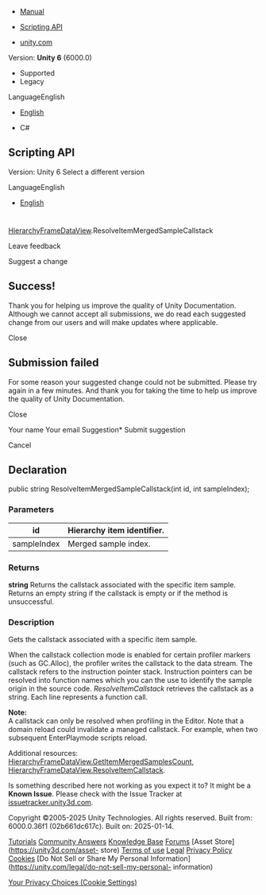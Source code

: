 [ ]()

  * [Manual](../Manual/index.html)
  * [Scripting API](../ScriptReference/index.html)

  * [unity.com](https://unity.com/)

Version: **Unity 6** (6000.0)

  * Supported
  * Legacy

LanguageEnglish

  * [English]()

  * C#

[ ](https://docs.unity3d.com)

## Scripting API

Version: Unity 6 Select a different version

LanguageEnglish

  * [English]()

#
[HierarchyFrameDataView](Profiling.HierarchyFrameDataView.html).ResolveItemMergedSampleCallstack

Leave feedback

Suggest a change

## Success!

Thank you for helping us improve the quality of Unity Documentation. Although
we cannot accept all submissions, we do read each suggested change from our
users and will make updates where applicable.

Close

## Submission failed

For some reason your suggested change could not be submitted. Please <a>try
again</a> in a few minutes. And thank you for taking the time to help us
improve the quality of Unity Documentation.

Close

Your name Your email Suggestion* Submit suggestion

Cancel

[ ]()

## Declaration

public string ResolveItemMergedSampleCallstack(int id, int sampleIndex);

### Parameters

id | Hierarchy item identifier.  
---|---  
sampleIndex | Merged sample index.  
  
### Returns

**string** Returns the callstack associated with the specific item sample.
Returns an empty string if the callstack is empty or if the method is
unsuccessful.

### Description

Gets the callstack associated with a specific item sample.

When the callstack collection mode is enabled for certain profiler markers
(such as GC.Alloc), the profiler writes the callstack to the data stream. The
callstack refers to the instruction pointer stack. Instruction pointers can be
resolved into function names which you can the use to identify the sample
origin in the source code. _ResolveItemCallstack_ retrieves the callstack as a
string. Each line represents a function call.  
  
**Note:**  
A callstack can only be resolved when profiling in the Editor. Note that a
domain reload could invalidate a managed callstack. For example, when two
subsequent EnterPlaymode scripts reload.  
  
Additional resources:
[HierarchyFrameDataView.GetItemMergedSamplesCount](Profiling.HierarchyFrameDataView.GetItemMergedSamplesCount.html),
[HierarchyFrameDataView.ResolveItemCallstack](Profiling.HierarchyFrameDataView.ResolveItemCallstack.html).

Is something described here not working as you expect it to? It might be a
**Known Issue**. Please check with the Issue Tracker at
[issuetracker.unity3d.com](https://issuetracker.unity3d.com).

Copyright ©2005-2025 Unity Technologies. All rights reserved. Built from:
6000.0.36f1 (02b661dc617c). Built on: 2025-01-14.

[Tutorials](https://unity3d.com/learn) [Community
Answers](https://answers.unity3d.com) [Knowledge
Base](https://support.unity3d.com/hc/en-us)
[Forums](https://forum.unity3d.com) [Asset Store](https://unity3d.com/asset-
store) [Terms of use](https://docs.unity3d.com/Manual/TermsOfUse.html)
[Legal](https://unity.com/legal) [Privacy
Policy](https://unity.com/legal/privacy-policy)
[Cookies](https://unity.com/legal/cookie-policy) [Do Not Sell or Share My
Personal Information](https://unity.com/legal/do-not-sell-my-personal-
information)

[Your Privacy Choices (Cookie Settings)](javascript:void\(0\);)

